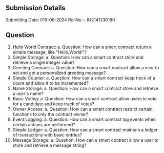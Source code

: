 ## Submission Details
Submitting Date: 016-08-2024
RollNo.:- IU2141230180


## Question 
1. Hello World Contract:
    a. Question: How can a smart contract return a simple message, like "Hello,World!"?
2. Simple Storage:
    a. Question: How can a smart contract store and retrieve a single integer value?
3. Greeting Contract:
    a. Question: How can a smart contract allow a user to set and get a personalized greeting message?
4. Simple Counter:
    a. Question: How can a smart contract keep track of a count and allow it to be incremented?
5. Name Storage:
    a. Question: How can a smart contract store and retrieve a user's name?
6. Basic Voting:
    a. Question: How can a smart contract allow users to vote for a candidate and keep track of votes?
7. Owner Access:
    a. Question: How can a smart contract restrict certain functions to only the contract owner?
8. Event Logging:
    a. Question: How can a smart contract log events when certain actions are performed?
9. Simple Ledger:
    a. Question: How can a smart contract maintain a ledger of transactions with basic entries?
10. Message Storage:
    a. Question: How can a smart contract allow a user to store and retrieve a message string?